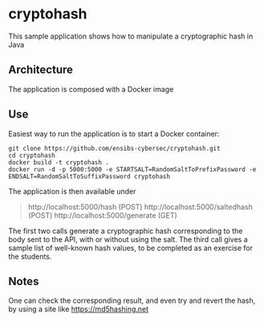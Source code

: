 # cryptohash
This sample application shows how to manipulate a cryptographic hash in Java

## Architecture
The application is composed with a Docker image

## Use
Easiest way to run the application is to start a Docker container:

    git clone https://github.com/ensibs-cybersec/cryptohash.git
    cd cryptohash
    docker build -t cryptohash .
    docker run -d -p 5000:5000 -e STARTSALT=RandomSaltToPrefixPassword -e ENDSALT=RandomSaltToSuffixPassword cryptohash

The application is then available under 
> http://localhost:5000/hash (POST)
> http://localhost:5000/saltedhash (POST)
> http://localhost:5000/generate (GET)

The first two calls generate a cryptographic hash corresponding to the body sent to the API, with or without using the salt.
The third call gives a sample list of well-known hash values, to be completed as an exercise for the students.

## Notes
One can check the corresponding result, and even try and revert the hash, by using a site like https://md5hashing.net
